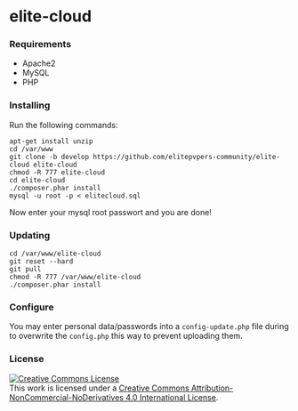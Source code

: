 # elite-cloud

### Requirements

* Apache2
* MySQL
* PHP

### Installing
 
 Run the following commands:
 
    apt-get install unzip
    cd /var/www
    git clone -b develop https://github.com/elitepvpers-community/elite-cloud elite-cloud
    chmod -R 777 elite-cloud
    cd elite-cloud
    ./composer.phar install
    mysql -u root -p < elitecloud.sql
    
Now enter your mysql root passwort and you are done!
  
### Updating

    cd /var/www/elite-cloud
    git reset --hard
    git pull
    chmod -R 777 /var/www/elite-cloud
    ./composer.phar install
    
### Configure

You may enter personal data/passwords into a `config-update.php` file during to overwrite the `config.php` this way to prevent uploading them.
  
### License

<a rel="license" href="http://creativecommons.org/licenses/by-nc-nd/4.0/"><img alt="Creative Commons License" style="border-width:0" src="https://i.creativecommons.org/l/by-nc-nd/4.0/88x31.png" /></a><br />This work is licensed under a <a rel="license" href="http://creativecommons.org/licenses/by-nc-nd/4.0/">Creative Commons Attribution-NonCommercial-NoDerivatives 4.0 International License</a>.
